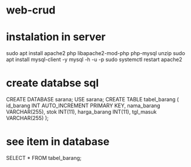 # web-crud
# instalation in server
sudo apt install apache2 php libapache2-mod-php php-mysql unzip
sudo apt install mysql-client -y 
mysql -h <RDS-endpoint> -u <master-username> -p
sudo systemctl restart apache2
# create databse sql
CREATE DATABASE sarana;
USE sarana;
CREATE TABLE tabel_barang (
  id_barang INT AUTO_INCREMENT PRIMARY KEY,
  nama_barang VARCHAR(255),
  stok INT(11),
  harga_barang INT(11),
  tgl_masuk VARCHAR(255)
);
# see item in database
SELECT * FROM tabel_barang;

